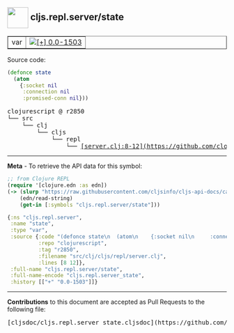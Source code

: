 ## <img width="48px" valign="middle" src="http://i.imgur.com/Hi20huC.png"> cljs.repl.server/state

 <table border="1">
<tr>

<td>var</td>
<td><a href="https://github.com/cljsinfo/cljs-api-docs/tree/0.0-1503"><img valign="middle" alt="[+] 0.0-1503" src="https://img.shields.io/badge/+-0.0--1503-lightgrey.svg"></a> </td>
</tr>
</table>






Source code:

```clj
(defonce state
  (atom
    {:socket nil
     :connection nil
     :promised-conn nil}))
```

 <pre>
clojurescript @ r2850
└── src
    └── clj
        └── cljs
            └── repl
                └── <ins>[server.clj:8-12](https://github.com/clojure/clojurescript/blob/r2850/src/clj/cljs/repl/server.clj#L8-L12)</ins>
</pre>


---

__Meta__ - To retrieve the API data for this symbol:

```clj
;; from Clojure REPL
(require '[clojure.edn :as edn])
(-> (slurp "https://raw.githubusercontent.com/cljsinfo/cljs-api-docs/catalog/cljs-api.edn")
    (edn/read-string)
    (get-in [:symbols "cljs.repl.server/state"]))
```

```clj
{:ns "cljs.repl.server",
 :name "state",
 :type "var",
 :source {:code "(defonce state\n  (atom\n    {:socket nil\n     :connection nil\n     :promised-conn nil}))",
          :repo "clojurescript",
          :tag "r2850",
          :filename "src/clj/cljs/repl/server.clj",
          :lines [8 12]},
 :full-name "cljs.repl.server/state",
 :full-name-encode "cljs.repl.server_state",
 :history [["+" "0.0-1503"]]}

```

---

__Contributions__ to this document are accepted as Pull Requests to the following file:

 <pre>
[cljsdoc/cljs.repl.server_state.cljsdoc](https://github.com/cljsinfo/cljs-api-docs/blob/master/cljsdoc/cljs.repl.server_state.cljsdoc)
</pre>

